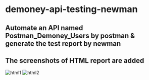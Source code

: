 # demoney-api-testing-newman
## Automate an API named Postman_Demoney_Users by postman & generate the test report by newman
## The screenshots of HTML report are added

![html1](https://user-images.githubusercontent.com/47983558/175481986-ddc505b5-0dbe-4439-a4f3-f7141c7b2533.PNG)
![html2](https://user-images.githubusercontent.com/47983558/175482002-2c21d747-a675-426d-afe2-111346d2f5a1.PNG)
